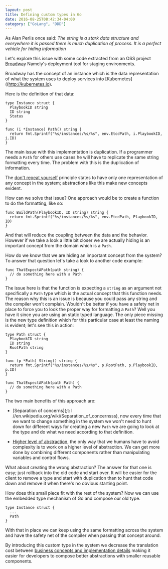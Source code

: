 ```yaml
---
layout: post
title: Defining custom types in Go
date: 2016-08-25T08:42:34-04:00
category: ["GoLang", "DDD"]
---
```


As Alan Perlis once said:
_The string is a stark data structure and everywhere it is passed there is much
duplication of process. It is a perfect vehicle for hiding information_

Let's explore this issue with some code extracted from an OSS project
[Broadway](http://github.com/namely/broadway) Namely's deployment tool for staging environments.

Broadway has the concept of an instance which is the data representation of what the
system uses to deploy services into [Kubernetes]((http://kubernetes.io).

Here is the definition of that data:

```
type Instance struct {
  PlaybookID string
  ID string
  Status
}

func (i *Instance) Path() string {
  return fmt.Sprintf("%s/instances/%s/%s", env.EtcdPath, i.PlaybookID, i.ID)
}

```

The main issue with this implementation is duplication. If a programmer needs
a `Path` for others use cases he will have to replicate the same string formatting
every time. The problem with this is the duplication of information.

The [don't repeat yourself](https://en.wikipedia.org/wiki/Don%27t_repeat_yourself) principle states to have only one representation of
any concept in the system; abstractions like this make new concepts evident.

How can we solve that issue? One approach would be to create a function
to do the formatting, like so:

```
func BuildPath(PlaybookID, ID string) string {
  return fmt.Sprintf("%s/instances/%s/%s", env.EtcdPath, PlaybookID, ID)
}
```

And that will reduce the coupling between the data and the behavior. However if
we take a look a little bit closer we are actually hiding is an important concept
from the domain which is a `Path`.

How do we know that we are hiding an important concept from the system? To
answer that question let's take a look to another code example:

```
func ThatExpectAPath(path string) {
  // do something here with a Path
}
```

The issue here is that the function is expecting a `string` as an argument not
specifically a `Path` type which is the actual concept that this function needs.
The reason why this is an issue is  because you could pass any string and the compiler
won't complain. Wouldn't be better if you have a safety net in place to force you to
look the proper way for formatting a `Path`? Well you have it since you are using an
static typed language. The only piece missing is the new type definition which for this
particular case at least the naming is evident; let's see this in action:

```
type Path struct {
  PlaybookID string
  ID string
  RootPath string
}

func (p *Path) String() string {
  return fmt.Sprintf("%s/instances/%s/%s", p.RootPath, p.PlaybookID, p.ID)
}

func ThatExpectAPath(path Path) {
  // do something here with a Path
}
```

The two main benefits of this approach are:

* [Separation of concerns](;t: l  //en.wikipedia.org/wiki/Separation_of_concernsss), now every time that we want to change something in the
system we won't need to hunt down for different ways for creating a new `Path`
we are going to look at the type and do what we need according to that definition.

* [Higher level of abstraction](), the only way that we humans have to avoid
complexity is to work on a higher level of abstraction. We can get more done by
combining different components rather than manipulating variables and control
flows.

What about creating the wrong abstraction? The answer for that one is easy;
just rollback into the old code and start over. It will be easier for the client
to remove a type and start with duplication than to hunt that code down and remove
it when there's no obvious starting point.

How does this small piece fit with the rest of the system? Now we can use the
embedded type mechanism of Go and compose our old type.

```
type Instance struct {
  ...
  Path
}
```

With that in place we can keep using the same formatting across the system and
have the safety net of the compiler when passing that concept around.

By introducing this custom type in the system we decrease the translation cost
between [business concepts and implementation details]( http://martinfowler.com/bliki/UbiquitousLanguage.html) making it easier for developers
to compose better abstractions with smaller reusable components.
